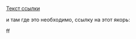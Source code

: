 [Текст ссылки](#твоё_название)




и там где это необходимо, ссылку на этот якорь:










<a name="твоё_название">ff</a> 
